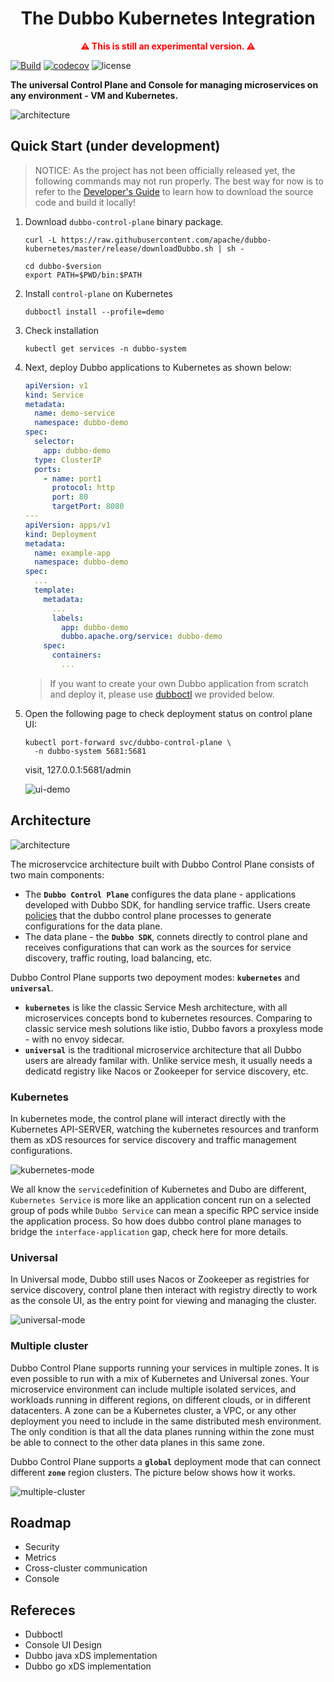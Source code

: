 <h1 align="center">
The Dubbo Kubernetes Integration
</h1>

<p align="center" style="color: red; font-weight: bold;">
⚠️ This is still an experimental version. ⚠️
</p>

[![Build](https://github.com/apache/dubbo-kubernetes/actions/workflows/ci.yml/badge.svg)](https://github.com/apache/dubbo-kubernetes/actions/workflows/ci.yml)
[![codecov](https://codecov.io/gh/apache/dubbo-kubernetes/branch/master/graph/badge.svg)](https://codecov.io/gh/apache/dubbo-kubernetes)
![license](https://img.shields.io/badge/license-Apache--2.0-green.svg)

**The universal Control Plane and Console for managing microservices on any environment - VM and Kubernetes.**

![architecture](./docs/images/homepage/arch1.png)

## Quick Start (under development)
> NOTICE: As the project has not been officially released yet, the following commands may not run properly. The best way for now is to refer to the [Developer's Guide](./DEVELOPER.md) to learn how to download the source code and build it locally!


1. Download `dubbo-control-plane` binary package.
    ```shell
    curl -L https://raw.githubusercontent.com/apache/dubbo-kubernetes/master/release/downloadDubbo.sh | sh -
    
    cd dubbo-$version
    export PATH=$PWD/bin:$PATH
    ```

2. Install `control-plane` on Kubernetes
    ```shell
    dubboctl install --profile=demo
    ```

3. Check installation
    ```shell
    kubectl get services -n dubbo-system
    ```

4. Next, deploy Dubbo applications to Kubernetes as shown below:

    ```yaml
    apiVersion: v1
    kind: Service
    metadata:
      name: demo-service
      namespace: dubbo-demo
    spec:
      selector:
        app: dubbo-demo
      type: ClusterIP
      ports:
        - name: port1
          protocol: http
          port: 80
          targetPort: 8080
    ---
    apiVersion: apps/v1
    kind: Deployment
    metadata:
      name: example-app
      namespace: dubbo-demo
    spec:
      ...
      template:
        metadata:
          ...
          labels:
            app: dubbo-demo
            dubbo.apache.org/service: dubbo-demo
        spec:
          containers:
            ...
    ```
    
    > If you want to create your own Dubbo application from scratch and deploy it, please use [dubboctl]() we provided below.


5. Open the following page to check deployment status on control plane UI:
    ```shell
    kubectl port-forward svc/dubbo-control-plane \
      -n dubbo-system 5681:5681
    ```
    
    visit, 127.0.0.1:5681/admin

   ![ui-demo](./docs/images/homepage/ui-demo.png)

## Architecture

![architecture](./docs/images/homepage/arch2.png)

The microservcice architecture built with Dubbo Control Plane consists of two main components:

- The **`Dubbo Control Plane`** configures the data plane - applications developed with Dubbo SDK, for handling service traffic. Users create [policies]() that the dubbo control plane processes to generate configurations for the data plane.
- The data plane - the **`Dubbo SDK`**, connets directly to control plane and receives configurations that can work as the sources for service discovery, traffic routing, load balancing, etc.

Dubbo Control Plane supports two depoyment modes: **`kubernetes`** and **`universal`**.

- **`kubernetes`** is like the classic Service Mesh architecture, with all microservices concepts bond to kubernetes resources. Comparing to classic service mesh solutions like istio, Dubbo favors a proxyless mode - with no envoy sidecar.
- **`universal`** is the traditional microservice architecture that all Dubbo users are already familar with. Unlike service mesh, it usually needs a dedicatd registry like Nacos or Zookeeper for service discovery, etc.

### Kubernetes
In kubernetes mode, the control plane will interact directly with the Kubernetes API-SERVER, watching the kubernetes resources and tranform them as xDS resources for service discovery and traffic management configurations.

![kubernetes-mode](./docs/images/homepage/kubernetes-mode.png)

We all know the `service`definition of Kubernetes and Dubo are different, `Kubernetes Service` is more like an application concent run on a selected group of pods while `Dubbo Service` can mean a specific RPC service inside the application process. So how does dubbo control plane manages to bridge the `interface-application` gap, check here for more details.

### Universal
In Universal mode, Dubbo still uses Nacos or Zookeeper as registries for service discovery, control plane then interact with registry directly to work as the console UI,  as the entry point for viewing and managing the cluster.

![universal-mode](./docs/images/homepage/universal-mode.png)

### Multiple cluster
Dubbo Control Plane supports running your services in multiple zones. It is even possible to run with a mix of Kubernetes and Universal zones. Your microservice environment can include multiple isolated services, and workloads running in different regions, on different clouds, or in different datacenters. A zone can be a Kubernetes cluster, a VPC, or any other deployment you need to include in the same distributed mesh environment. The only condition is that all the data planes running within the zone must be able to connect to the other data planes in this same zone.

Dubbo Control Plane supports a **`global`** deployment mode that can connect different **`zone`** region clusters. The picture below shows how it works.

![multiple-cluster](./docs/images/homepage/multiple-cluster.png)

## Roadmap

- Security
- Metrics
- Cross-cluster communication
- Console

## Refereces

- Dubboctl
- Console UI Design
- Dubbo java xDS implementation
- Dubbo go xDS implementation
